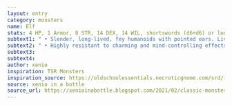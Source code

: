 ```yaml
---
layout: entry 
category: monsters
name: Elf
stats: 4 HP, 1 Armor, 8 STR, 14 DEX, 14 WIL, shortswords (d6+d6) or longbow (d8), a Spellbook (choose one&#58; Charm or Detect Magic)
subtext1: " • Slender, long-lived, fey humanoids with pointed ears. Live in harmony with nature, adapting to it instead of conquering."
subtext2: " • Highly resistant to charming and mind-controlling effects."
subtext3: 
subtext4: 
author: xenio
inspiration: TSR Monsters
inspiration_source: https://oldschoolessentials.necroticgnome.com/srd/index.php/Monster_Descriptions
source: xenio in a bottle
source_url: https://xenioinabottle.blogspot.com/2021/02/classic-monsters-for-cairnito-part-1.html
---
```

